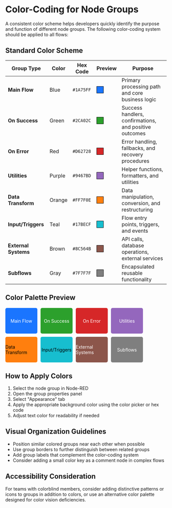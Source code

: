 # Color-Coding for Node Groups

A consistent color scheme helps developers quickly identify the purpose and function of different node groups. The following color-coding system should be applied to all flows:

## Standard Color Scheme

| Group Type | Color | Hex Code | Preview | Purpose |
|------------|-------|----------|---------|---------|
| **Main Flow** | Blue | `#1A75FF` | <span style="display:inline-block;width:20px;height:20px;background:#1A75FF;border:1px solid #000"></span> | Primary processing path and core business logic |
| **On Success** | Green | `#2CA02C` | <span style="display:inline-block;width:20px;height:20px;background:#2CA02C;border:1px solid #000"></span> | Success handlers, confirmations, and positive outcomes |
| **On Error** | Red | `#D62728` | <span style="display:inline-block;width:20px;height:20px;background:#D62728;border:1px solid #000"></span> | Error handling, fallbacks, and recovery procedures |
| **Utilities** | Purple | `#9467BD` | <span style="display:inline-block;width:20px;height:20px;background:#9467BD;border:1px solid #000"></span> | Helper functions, formatters, and utilities |
| **Data Transform** | Orange | `#FF7F0E` | <span style="display:inline-block;width:20px;height:20px;background:#FF7F0E;border:1px solid #000"></span> | Data manipulation, conversion, and restructuring |
| **Input/Triggers** | Teal | `#17BECF` | <span style="display:inline-block;width:20px;height:20px;background:#17BECF;border:1px solid #000"></span> | Flow entry points, triggers, and events |
| **External Systems** | Brown | `#8C564B` | <span style="display:inline-block;width:20px;height:20px;background:#8C564B;border:1px solid #000"></span> | API calls, database operations, external services |
| **Subflows** | Gray | `#7F7F7F` | <span style="display:inline-block;width:20px;height:20px;background:#7F7F7F;border:1px solid #000"></span> | Encapsulated reusable functionality |

## Color Palette Preview

<div style="display:flex;flex-wrap:wrap;gap:10px;margin:20px 0;">
  <div style="width:100px;height:80px;background:#1A75FF;color:white;display:flex;align-items:center;justify-content:center;border-radius:5px;">Main Flow</div>
  <div style="width:100px;height:80px;background:#2CA02C;color:white;display:flex;align-items:center;justify-content:center;border-radius:5px;">On Success</div>
  <div style="width:100px;height:80px;background:#D62728;color:white;display:flex;align-items:center;justify-content:center;border-radius:5px;">On Error</div>
  <div style="width:100px;height:80px;background:#9467BD;color:white;display:flex;align-items:center;justify-content:center;border-radius:5px;">Utilities</div>
  <div style="width:100px;height:80px;background:#FF7F0E;color:black;display:flex;align-items:center;justify-content:center;border-radius:5px;">Data Transform</div>
  <div style="width:100px;height:80px;background:#17BECF;color:black;display:flex;align-items:center;justify-content:center;border-radius:5px;">Input/Triggers</div>
  <div style="width:100px;height:80px;background:#8C564B;color:white;display:flex;align-items:center;justify-content:center;border-radius:5px;">External Systems</div>
  <div style="width:100px;height:80px;background:#7F7F7F;color:white;display:flex;align-items:center;justify-content:center;border-radius:5px;">Subflows</div>
</div>

## How to Apply Colors

1. Select the node group in Node-RED
2. Open the group properties panel
3. Select "Appearance" tab
4. Apply the appropriate background color using the color picker or hex code
5. Adjust text color for readability if needed

## Visual Organization Guidelines

- Position similar colored groups near each other when possible
- Use group borders to further distinguish between related groups
- Add group labels that complement the color-coding system
- Consider adding a small color key as a comment node in complex flows

## Accessibility Consideration

For teams with colorblind members, consider adding distinctive patterns or icons to groups in addition to colors, or use an alternative color palette designed for color vision deficiencies.
